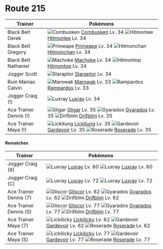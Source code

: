 # Route 215

Trainer                    | Pokémons
---                        | ---
Black Belt Derek           | ![][256]  [Combusken] Lv. 34  ![][106]  [Hitmonlee] Lv. 34
Black Belt Gregory         | ![][057]  [Primeape] Lv. 34  ![][107]  [Hitmonchan] Lv. 34
Black Belt Nathaniel       | ![][067]  [Machoke] Lv. 34  ![][237]  [Hitmontop] Lv. 34
Jogger Scott               | ![][398]  [Staraptor] Lv. 34
Ruin Maniac Calvin         | ![][105]  [Marowak] Lv. 33  ![][409]  [Rampardos] Lv. 33
Jogger Craig (!)           | ![][405]  [Luxray] Lv. 34
Ace Trainer Dennis (!)     | ![][207]  [Gligar] Lv. 35  ![][130]  [Gyarados] Lv. 35  ![][426]  [Drifblim] Lv. 35
Ace Trainer Maya (!)       | ![][108]  [Lickitung] Lv. 35  ![][282]  [Gardevoir] Lv. 35  ![][407]  [Roserade] Lv. 35

#### Rematches

Trainer                    | Pokémons
---                        | ---
Jogger Craig (8)           | ![][405]  [Luxray] Lv. 60  ![][405]  [Luxray] Lv. 60
Jogger Craig (C)           | ![][405]  [Luxray] Lv. 72  ![][405]  [Luxray] Lv. 72
Ace Trainer Dennis (7)     | ![][472]  [Gliscor] Lv. 62  ![][130]  [Gyarados] Lv. 62  ![][426]  [Drifblim] Lv. 62
Ace Trainer Dennis (S)     | ![][472]  [Gliscor] Lv. 77  ![][130]  [Gyarados] Lv. 77  ![][426]  [Drifblim] Lv. 77
Ace Trainer Maya (7)       | ![][463]  [Lickilicky] Lv. 62  ![][282]  [Gardevoir] Lv. 62  ![][407]  [Roserade] Lv. 62
Ace Trainer Maya (S)       | ![][463]  [Lickilicky] Lv. 77  ![][282]  [Gardevoir] Lv. 77  ![][407]  [Roserade] Lv. 77


[057]: https://raw.githubusercontent.com/PokeAPI/sprites/master/sprites/pokemon/57.png "Primeape"
[067]: https://raw.githubusercontent.com/PokeAPI/sprites/master/sprites/pokemon/67.png "Machoke"
[105]: https://raw.githubusercontent.com/PokeAPI/sprites/master/sprites/pokemon/105.png "Marowak"
[106]: https://raw.githubusercontent.com/PokeAPI/sprites/master/sprites/pokemon/106.png "Hitmonlee"
[107]: https://raw.githubusercontent.com/PokeAPI/sprites/master/sprites/pokemon/107.png "Hitmonchan"
[108]: https://raw.githubusercontent.com/PokeAPI/sprites/master/sprites/pokemon/108.png "Lickitung"
[130]: https://raw.githubusercontent.com/PokeAPI/sprites/master/sprites/pokemon/130.png "Gyarados"
[207]: https://raw.githubusercontent.com/PokeAPI/sprites/master/sprites/pokemon/207.png "Gligar"
[237]: https://raw.githubusercontent.com/PokeAPI/sprites/master/sprites/pokemon/237.png "Hitmontop"
[256]: https://raw.githubusercontent.com/PokeAPI/sprites/master/sprites/pokemon/256.png "Combusken"
[282]: https://raw.githubusercontent.com/PokeAPI/sprites/master/sprites/pokemon/282.png "Gardevoir"
[398]: https://raw.githubusercontent.com/PokeAPI/sprites/master/sprites/pokemon/398.png "Staraptor"
[405]: https://raw.githubusercontent.com/PokeAPI/sprites/master/sprites/pokemon/405.png "Luxray"
[407]: https://raw.githubusercontent.com/PokeAPI/sprites/master/sprites/pokemon/407.png "Roserade"
[409]: https://raw.githubusercontent.com/PokeAPI/sprites/master/sprites/pokemon/409.png "Rampardos"
[426]: https://raw.githubusercontent.com/PokeAPI/sprites/master/sprites/pokemon/426.png "Drifblim"
[463]: https://raw.githubusercontent.com/PokeAPI/sprites/master/sprites/pokemon/463.png "Lickilicky"
[472]: https://raw.githubusercontent.com/PokeAPI/sprites/master/sprites/pokemon/472.png "Gliscor"
[Primeape]: pokemon_changes/057/
[Machoke]: pokemon_changes/067/
[Marowak]: pokemon_changes/105/
[Hitmonlee]: pokemon_changes/106/
[Hitmonchan]: pokemon_changes/107/
[Lickitung]: pokemon_changes/108/
[Gyarados]: pokemon_changes/130/
[Gligar]: pokemon_changes/207/
[Hitmontop]: pokemon_changes/237/
[Combusken]: pokemon_changes/256/
[Gardevoir]: pokemon_changes/282/
[Staraptor]: pokemon_changes/398/
[Luxray]: pokemon_changes/405/
[Roserade]: pokemon_changes/407/
[Rampardos]: pokemon_changes/409/
[Drifblim]: pokemon_changes/426/
[Lickilicky]: pokemon_changes/463/
[Gliscor]: pokemon_changes/472/
